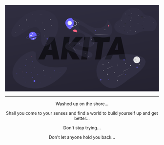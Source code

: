 <!--
    Copyrighted 2021 (C) UNKNOWN
    Please do not copy. I am grateful you are interested, but search up your own code for your own readme and figure it out yourself. You got this~<3
-->

<div align="center">
    <img src="https://raw.githubusercontent.com/akita-programs/akita-programs/main/akita_banner.png">
    <hr>

Washed up on the shore...

Shall you come to your senses and find a world to build yourself up and get better...

Don't stop trying...

Don't let anyone hold you back...
